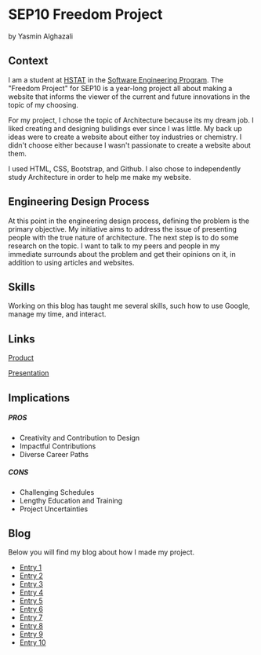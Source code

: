# SEP10 Freedom Project
by Yasmin Alghazali 

## Context
I am a student at [HSTAT](https://www.hstat.org/) in the [Software Engineering Program](https://hstatsep.github.io/). The "Freedom Project" for SEP10 is a year-long project all about making a website that informs the viewer of the current and future innovations in the topic of my choosing.

For my project, I chose the topic of Architecture because its my dream job. I liked creating and designing bulidings ever since I was little. My back up ideas were to create a website about either toy industries or chemistry. I didn't choose either because I wasn't passionate to create a website about them. 

I used HTML, CSS, Bootstrap, and Github. I also chose to independently study Architecture in order to help me make my website.

## Engineering Design Process
At this point in the engineering design process, defining the problem is the primary objective. My initiative aims to address the issue of presenting people with the true nature of architecture. The next step is to do some research on the topic. I want to talk to my peers and people in my immediate surrounds about the problem and get their opinions on it, in addition to using articles and websites.

## Skills 
Working on this blog has taught me several skills, such how to use Google, manage my time, and interact.

## Links

[Product](https://www.prarch.com/rewards-of-being-an-architect/)

[Presentation](https://www.architectural-review.com/archive/campaigns/the-big-rethink/the-big-rethink-part-4-the-purposes-of-architecture)

## Implications
##### PROS
* Creativity and Contribution to Design
* Impactful Contributions	
* Diverse Career Paths
##### CONS
* Challenging Schedules
* Lengthy Education and Training
* Project Uncertainties


## Blog
Below you will find my blog about how I made my project.

* [Entry 1](blog/entry01.md)
* [Entry 2](blog/entry02.md)
* [Entry 3](blog/entry03.md)
* [Entry 4](blog/entry04.md)
* [Entry 5](blog/entry05.md)
* [Entry 6](blog/entry06.md)
* [Entry 7](blog/entry07.md)
* [Entry 8](blog/entry08.md)
* [Entry 9](blog/entry09.md)
* [Entry 10](blog/entry10.md)
